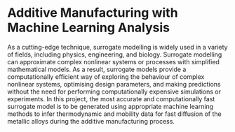 # Additive Manufacturing with Machine Learning Analysis

As a cutting-edge technique, surrogate modelling is widely used in a variety of fields, including physics, engineering, and biology. Surrogate modelling can approximate complex nonlinear systems or processes with simplified mathematical models. As a result,
surrogate models provide a computationally efficient way of exploring the behaviour of complex nonlinear systems, optimising design parameters, and making predictions without the need for performing computationally expensive simulations or experiments. 
In this project, the most accurate and computationally fast surrogate model is to be generated using appropriate machine learning methods to infer thermodynamic and mobility data for fast diffusion of the metallic alloys during the additive manufacturing process.
